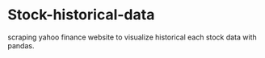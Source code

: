 # Stock-historical-data
scraping yahoo finance website to visualize historical each stock data with pandas.
